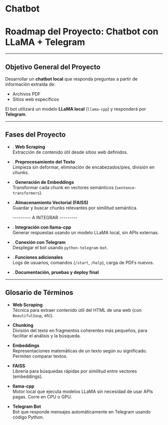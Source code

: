 # Chatbot

# Roadmap del Proyecto: Chatbot con LLaMA + Telegram

---

## Objetivo General del Proyecto

Desarrollar un **chatbot local** que responda preguntas a partir de información extraída de:

- Archivos PDF
- Sitios web específicos

El bot utilizará un modelo **LLaMA local** (`llama-cpp`) y responderá por **Telegram**.

---

## Fases del Proyecto

* . **Web Scraping**  
   Extracción de contenido útil desde sitios web definidos.

* . **Preprocesamiento del Texto**  
   Limpieza sin deformar, eliminación de encabezados/pies, división en *chunks*.

* . **Generación de Embeddings**  
   Transformar cada chunk en vectores semánticos (`sentence-transformers`).

* . **Almacenamiento Vectorial (FAISS)**  
   Guardar y buscar chunks relevantes por similitud semántica.

  --------- A INTEGRAR --------- 

* . **Integración con llama-cpp**  
   Generar respuestas usando un modelo LLaMA local, sin APIs externas.

* . **Conexión con Telegram**  
   Desplegar el bot usando `python-telegram-bot`.

* . **Funciones adicionales**  
   Logs de usuarios, comandos (`/start`, `/help`), carga de PDFs nuevos.

* . **Documentación, pruebas y deploy final**

---

## Glosario de Términos

- **Web Scraping**  
  Técnica para extraer contenido útil del HTML de una web (con `BeautifulSoup`, etc).

- **Chunking**  
  División del texto en fragmentos coherentes más pequeños, para facilitar el análisis y la búsqueda.

- **Embeddings**  
  Representaciones matemáticas de un texto según su significado. Permiten comparar textos.

- **FAISS**  
  Librería para búsquedas rápidas por similitud entre vectores (embeddings).

- **llama-cpp**  
  Motor local que ejecuta modelos LLaMA sin necesidad de usar APIs pagas. Corre en CPU o GPU.

- **Telegram Bot**  
  Bot que responde mensajes automáticamente en Telegram usando código Python.




